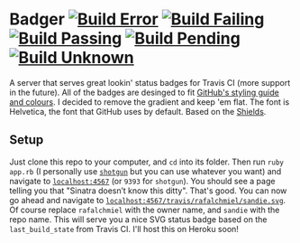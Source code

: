 # Badger [![Build Error](https://rawgithub.com/rafalchmiel/badger/master/static/travis_error.svg)](#) [![Build Failing](https://rawgithub.com/rafalchmiel/badger/master/static/travis_failing.svg)](#) [![Build Passing](https://rawgithub.com/rafalchmiel/badger/master/static/travis_passing.svg)](#) [![Build Pending](https://rawgithub.com/rafalchmiel/badger/master/static/travis_pending.svg)](#) [![Build Unknown](https://rawgithub.com/rafalchmiel/badger/master/static/travis_unknown.svg)](#)
A server that serves great lookin' status badges for Travis CI (more support in the future). All of the badges are desinged to fit [GitHub's styling guide and colours](https://github.com/styleguide/css/1.0). I decided to remove the gradient and keep 'em flat. The font is Helvetica, the font that GitHub uses by default. Based on the [Shields](http://badges.github.io/shields/).

## Setup
Just clone this repo to your computer, and `cd` into its folder. Then run `ruby app.rb` (I personally use [`shotgun`](http://rubygems.org/gems/shotgun) but you can use whatever you want) and navigate to [`localhost:4567`](http://localhost:4567/) (or `9393` for `shotgun`). You should see a page telling you that "Sinatra doesn’t know this ditty". That's good. You can now go ahead and navigate to [`localhost:4567/travis/rafalchmiel/sandie.svg`](http://localhost:4567/travis/rafalchmiel/sandie.svg). Of course replace `rafalchmiel` with the owner name, and `sandie` with the repo name. This will serve you a nice SVG status badge based on the `last_build_state` from Travis CI. I'll host this on Heroku soon!
